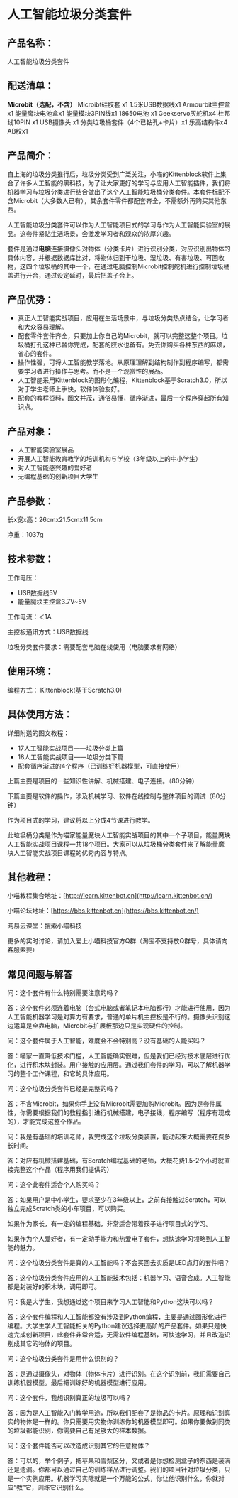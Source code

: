 # 人工智能垃圾分类套件



## 产品名称：

人工智能垃圾分类套件



## 配送清单：

**Microbit（选配，不含）**
Microibt硅胶套 x1
1.5米USB数据线x1
Armourbit主控盒x1
能量魔块电池盒x1
能量模块3PIN线x1
18650电池 x1
Geekservo灰舵机x4
杜邦线10PIN x1
USB摄像头 x1
分类垃圾桶套件（4个已钻孔+卡片）x1
乐高结构件x4
AB胶x1



## 产品简介：

自上海的垃圾分类推行后，垃圾分类受到广泛关注，小喵的Kittenblock软件上集合了许多人工智能的黑科技，为了让大家更好的学习与应用人工智能插件，我们将机器学习与垃圾分类进行结合做出了这个人工智能垃圾桶分类套件。本套件标配不含Microbit（大多数人已有），其余套件零件都配套齐全，不需额外再购买其他东西。

人工智能垃圾分类套件可以作为人工智能项目式的学习与作为人工智能实验室的展品。这套件紧贴生活场景，会激发学习者和观众的浓厚兴趣。

套件是通过**电脑**连接摄像头对物体（分类卡片）进行识别分类，对应识别出物体的具体内容，并根据数据库比对，将物体归到干垃圾、湿垃圾、有害垃圾、可回收物，这四个垃圾桶的其中一个，在通过电脑控制Microbit控制舵机进行控制垃圾桶盖进行开合，通过设定延时，最后把盖子合上。



## 产品优势：

- 真正人工智能实战项目，应用在生活场景中，与垃圾分类热点结合，让学习者和大众容易理解。
- 配套零件套件齐全，只要加上你自己的Microbit，就可以完整这整个项目。垃圾桶打孔这种已替你完成，配套的胶水也备有。免去你购买各种东西的麻烦，省心的套件。
- 操作性强，可将人工智能教学落地。从原理理解到结构制作到程序编写，都需要学习者进行操作与思考。而不是一个观赏性的展品。
- 人工智能采用Kittenblock的图形化编程，Kittenblock基于Scratch3.0，所以对于学生老师上手快，软件体验友好。
- 配套的教程资料，图文并茂，通俗易懂，循序渐进，最后一个程序穿起所有知识点。



## 产品对象：

- 人工智能实验室展品
- 开展人工智能教育教学的培训机构与学校（3年级以上的中小学生）
- 对人工智能感兴趣的爱好者
- 无编程基础的创新项目大学生



## 产品参数：

长x宽x高：26cmx21.5cmx11.5cm

净重：1037g



## 技术参数：

工作电压：

- USB数据线5V
- 能量魔块主控盒3.7V~5V

工作电流：＜1A

主控板通讯方式：USB数据线

垃圾分类套件要求：需要配套电脑在线使用（电脑要求有网络）



## 使用环境：

编程方式： Kittenblock(基于Scratch3.0)



## 具体使用方法：

详细附送的图文教程：

- 17人工智能实战项目——垃圾分类上篇
- 18人工智能实战项目——垃圾分类下篇
- 配套循序渐进的4个程序（已训练好机器模型，可直接使用）



上篇主要是项目的一些知识性讲解、机械搭建、电子连接。（80分钟）

下篇主要是软件的操作，涉及机械学习、软件在线控制与整体项目的调试（80分钟）

作为项目式的学习，建议将以上分成4节课进行教学。



此垃圾桶分类是作为喵家能量魔块人工智能实战项目的其中一个子项目，能量魔块人工智能实战项目课程一共18个项目。大家可以从垃圾桶分类套件来了解能量魔块人工智能实战项目课程的优秀内容与特点。



## 其他教程：

小喵教程集合地址：[http://learn.kittenbot.cn](http://learn.kittenbot.cn/)

小喵论坛地址：[https://bbs.kittenbot.cn](https://bbs.kittenbot.cn/)

网易云课堂：搜索小喵科技

更多的实时讨论，请加入爱上小喵科技官方Q群（淘宝不支持放Q群号，具体请向客服索要）



## 常见问题与解答

问：这个套件有什么特别需要注意的吗？

答：这个套件必须连着电脑（台式电脑或者笔记本电脑都行）才能进行使用，因为人工智能机器学习是对算力有要求，普通的单片机主控板是不行的。摄像头识别这边运算是全靠电脑，Microbit与扩展板那边只是实现硬件的控制。



问：这个套件属于人工智能，难度会不会特别高？没有基础的人能买吗？

答：喵家一直降低技术门槛，人工智能确实很难，但是我们已经对技术底层进行优化，进行积木块封装。用户接触的应用层。通过我们套件的学习，可以了解机器学习的整个工作课程，和它的具体应用。



问：这个垃圾分类套件已经是完整的吗？

答：不含Microbit，如果你手上没有Microbit需要加购Microbit。因为是套件属性，你需要根据我们的教程指引进行机械搭建，电子接线，程序编写（程序有现成的），才能完成这整个作品。



问：我是有基础的培训老师，我完成这个垃圾分类装置，能动起来大概需要花费多长时间。

答：对应有机械搭建基础，有Scratch编程基础的老师，大概花费1.5-2个小时就直接完整这个作品（程序用我们提供的）



问：这个此套件适合个人购买吗？

答：如果用户是中小学生，要求至少在3年级以上，之前有接触过Scratch，可以独立完成Scratch类的小车项目，可以购买。

如果作为家长，有一定的编程基础，非常适合带着孩子进行项目式的学习。

如果作为个人爱好者，有一定动手能力和热爱电子套件，想快速学习领略到人工智能的魅力。



问：这个垃圾分类套件是真的人工智能吗？不会买回去实质是LED点灯的套件吧？

答：这个垃圾分类套件应用的人工智能技术包括：机器学习、语音合成。人工智能都是封装好的积木块，调用即可。



问：我是大学生，我想通过这个项目来学习人工智能和Python这块可以吗？

答：这个套件编程和人工智能都没有涉及到Python编程，主要是通过图形化进行编程。大学生学人工智能相关的Python建议选择更高阶的产品套件。如果只是快速完成创新项目，此套件非常合适，无需软件编程基础，可快速学习，并且改造识别成其它的物体的项目。



问：这个垃圾分类套件是用什么识别的？

答：是通过摄像头，对物体（物体卡片）进行识别。在这个识别前，我们需要自己训练机器模型。最后把训练好的机器模型进行应用。



问：这个套件，我想识别真正的垃圾可以吗？

答：因为是人工智能入门教学用途，所以我们配套了是物品的卡片。原理和识别真实的物体是一样的。你只需要用实物你训练你的机器模型即可。如果你要做到同类的垃圾都能识别，你需要自己有足够大的样本数据。



问：这个套件能否可以改造成识别其它的任意物体？

答：可以的，举个例子，把苹果和雪梨区分，又或者是你想检测盒子的东西是装满还是遗漏。你都可以通过自己的训练样品进行调整。我们的项目针对垃圾分类，只是一个实例应用。机器学习实际就是一个万能的公式，你让他识别什么，你就对应“教”它，训练它识别什么。